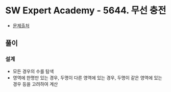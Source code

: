 # SW Expert Academy - 5644. 무선 충전

* [문제출처](https://swexpertacademy.com/main/code/problem/problemDetail.do?contestProbId=AWXRDL1aeugDFAUo "[모의 SW 역량테스트] 무선 충전")

## 풀이
### 설계
- 모든 경우의 수를 탐색
- 영역에 한명만 있는 경우, 두명이 다른 영역에 있는 경우, 두명이 같은 영역에 있는 경우 등을 고려하여 계산
